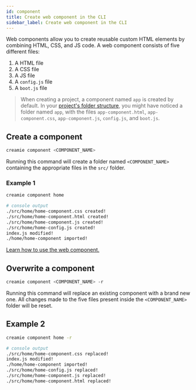 ```yaml
---
id: component
title: Create web component in the CLI
sidebar_label: Create web component in the CLI
---
```


Web components allow you to create reusable custom HTML elements by combining HTML, CSS, and JS code. A web component consists of five different files:

1. A HTML file
2. A CSS file
3. A JS file
4. A `config.js` file
5. A `boot.js` file

> When creating a project, a component named `app` is created by default. In your [project's folder structure](https://creamie.now.sh/docs/projectgeneration#folder-structure), you might have noticed a folder named `app`, with the files `app-component.html`, `app-component.css`, `app-component.js`, `config.js`, and `boot.js`.

## Create a component

```sh
creamie component <COMPONENT_NAME>
```

Running this command will create a folder named `<COMPONENT_NAME>` containing the appropriate files in the `src/` folder.

### Example 1

```bash
creamie component home

# console output
./src/home/home-component.css created!
./src/home/home-component.html created!
./src/home/home-component.js created!
./src/home/home-config.js created!
index.js modified!
./home/home-component imported!
```

[Learn how to use the web component.](https://creamie.now.sh/docs/webcomponents)

## Overwrite a component

```sh
creamie component <COMPONENT_NAME> -r
```

Running this command will replace an existing component with a brand new one. All changes made to the five files present inside the `<COMPONENT_NAME>` folder will be reset.

## Example 2

```sh
creamie component home -r

# console output
./src/home/home-component.css replaced!
index.js modified!
./home/home-component imported!
./src/home/home-config.js replaced!
./src/home/home-component.js replaced!
./src/home/home-component.html replaced!
```
